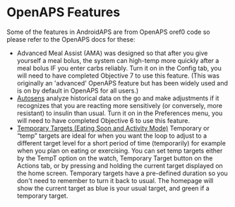 # OpenAPS Features

Some of the features in AndroidAPS are from OpenAPS oref0 code so please refer to the OpenAPS docs for these:

* Advanced Meal Assist (AMA) was designed so that after you give yourself a meal bolus, the system can high-temp more quickly after a meal bolus IF you enter carbs reliably. Turn it on in the Config tab, you will need to have completed Objective 7 to use this feature. (This was originally an 'advanced' OpenAPS feature but has been widely used and is on by default in OpenAPS for all users.)
* [Autosens](http://openaps.readthedocs.io/en/latest/docs/walkthrough/phase-4/advanced-features.html#auto-sensitivity-mode) analyze historical data on the go and make adjustments if it recognizes that you are reacting more sensitively (or conversely, more resistant) to insulin than usual. Turn it on in the Preferences menu, you will need to have completed Objective 6 to use this feature.
* [Temporary Targets (Eating Soon and Activity Mode)](http://openaps.readthedocs.io/en/latest/docs/walkthrough/phase-4/advanced-features.html#eating-soon-and-activity-mode-temporary-targets) Temporary or “temp” targets are ideal for when you want the loop to adjust to a different target level for a short period of time (temporarily) for example when you plan on eating or exercising. You can set temp targets either by the TempT option on the watch, Temporary Target button on the Actions tab, or by pressing and holding the current target displayed on the home screen. Temporary targets have a pre-defined duration so you don't need to remember to turn it back to usual. The homepage will show the current target as blue is your usual target, and green if a temporary target.